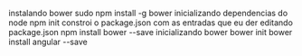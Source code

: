 instalando bower
	sudo npm install -g bower
inicializando dependencias do node
	npm init
	constroi o package.json com as entradas que eu der
editando package.json
	npm install bower --save
inicializando bower
	bower init
	bower install angular --save